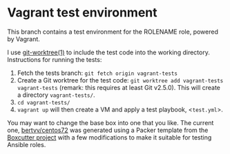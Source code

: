 # Vagrant test environment

This branch contains a test environment for the ROLENAME role, powered by Vagrant.

I use [git-worktree(1)](https://git-scm.com/docs/git-worktree) to include the test code into the working directory. Instructions for running the tests:

1. Fetch the tests branch: `git fetch origin vagrant-tests`
2. Create a Git worktree for the test code: `git worktree add vagrant-tests vagrant-tests` (remark: this requires at least Git v2.5.0). This will create a directory `vagrant-tests/`.
3. `cd vagrant-tests/`
4. `vagrant up` will then create a VM and apply a test playbook, <`test.yml`>.

You may want to change the base box into one that you like. The current one, [bertvv/centos72](https://atlas.hashicorp.com/bertvv/boxes/centos72) was generated using a Packer template from the [Boxcutter project](https://github.com/boxcutter/centos) with a few modifications to make it suitable for testing Ansible roles.
